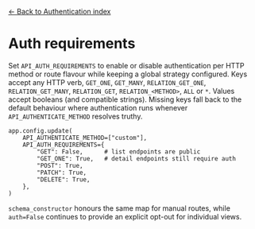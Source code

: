 [← Back to Authentication index](index.md)

# Auth requirements
Set `API_AUTH_REQUIREMENTS` to enable or disable authentication per HTTP
method or route flavour while keeping a global strategy configured. Keys accept
any HTTP verb, `GET_ONE`, `GET_MANY`, `RELATION_GET_ONE`,
`RELATION_GET_MANY`, `RELATION_GET`, `RELATION_<METHOD>`, `ALL` or
`*`. Values accept booleans (and compatible strings). Missing keys fall back
to the default behaviour where authentication runs whenever
`API_AUTHENTICATE_METHOD` resolves truthy.
```
app.config.update(
    API_AUTHENTICATE_METHOD=["custom"],
    API_AUTH_REQUIREMENTS={
        "GET": False,      # list endpoints are public
        "GET_ONE": True,   # detail endpoints still require auth
        "POST": True,
        "PATCH": True,
        "DELETE": True,
    },
)
```
`schema_constructor` honours the same map for manual routes, while
`auth=False` continues to provide an explicit opt-out for individual views.

